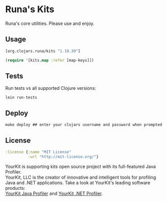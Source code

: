 # Runa's Kits

Runa's core utilities.  Please use and enjoy.

Usage
-----

```clj
[org.clojars.runa/kits "1.19.30"]
```

```clj
(require '[kits.map :refer [map-keys]])
```

Tests
-----

Run tests vs all supported Clojure versions:

```
lein run-tests
```

Deploy
------

```
make deploy ## enter your clojars username and password when prompted
```

License
-------

```clj
:license {:name "MIT License"
          :url "http://mit-license.org/"}
```

YourKit is supporting kits open source project with its full-featured Java Profiler.   
YourKit, LLC is the creator of innovative and intelligent tools for profiling  
Java and .NET applications. Take a look at YourKit's leading software products:  
<a href="http://www.yourkit.com/java/profiler/index.jsp">YourKit Java Profiler</a> and 
<a href="http://www.yourkit.com/.net/profiler/index.jsp">YourKit .NET Profiler</a>.
